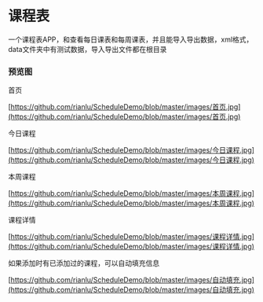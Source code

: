# 课程表
一个课程表APP，和查看每日课表和每周课表，并且能导入导出数据，xml格式，data文件夹中有测试数据，导入导出文件都在根目录

### 预览图

首页

[https://github.com/rianlu/ScheduleDemo/blob/master/images/首页.jpg](https://github.com/rianlu/ScheduleDemo/blob/master/images/首页.jpg)

今日课程

[https://github.com/rianlu/ScheduleDemo/blob/master/images/今日课程.jpg](https://github.com/rianlu/ScheduleDemo/blob/master/images/今日课程.jpg)

本周课程

[https://github.com/rianlu/ScheduleDemo/blob/master/images/本周课程.jpg](https://github.com/rianlu/ScheduleDemo/blob/master/images/本周课程.jpg)

课程详情

[https://github.com/rianlu/ScheduleDemo/blob/master/images/课程详情.jpg](https://github.com/rianlu/ScheduleDemo/blob/master/images/课程详情.jpg)

如果添加时有已添加过的课程，可以自动填充信息

[https://github.com/rianlu/ScheduleDemo/blob/master/images/自动填充.jpg](https://github.com/rianlu/ScheduleDemo/blob/master/images/自动填充.jpg)